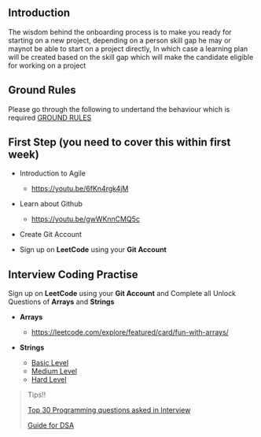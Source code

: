 
## Introduction
> 
The wisdom behind the onboarding process is to make you ready for starting on a new project, depending on a person skill gap he may or maynot be able to start on a project directly, In which case a learning plan will be created based on the skill gap which will make the candidate eligible for working on a project

## Ground Rules
>
Please go through the following to undertand the behaviour which is required [GROUND RULES](https://github.com/krantikaridev/onboarding/blob/e824b1a9bebd38be162370b0778bcf73d58f3853/Ground_Rules.md)

## First Step (you need to cover this within  first week)
>
- Introduction to Agile
  - https://youtu.be/6fKn4rgk4jM

- Learn about Github
  - https://youtu.be/gwWKnnCMQ5c

- Create Git Account

- Sign up on **LeetCode** using your **Git Account**

## Interview Coding Practise 
>
Sign up on **LeetCode** using your **Git Account**  and Complete all Unlock Questions of **Arrays** and **Strings**
- **Arrays**
  - https://leetcode.com/explore/featured/card/fun-with-arrays/

- **Strings**
  - [Basic Level](https://leetcode.com/list/9ucfo876)
  - [Medium Level](https://leetcode.com/list/9ufc3t7j)
  - [Hard Level](https://leetcode.com/list/9th9k9g1)
 
 
>Tips!!
>
>[Top 30 Programming questions asked in Interview](https://javarevisited.blogspot.com/2011/06/top-programming-interview-questions.html)
>
>[Guide for DSA](https://leetcode.com/discuss/general-discussion/494279/data-structure-and-algorithm-study-guide)

